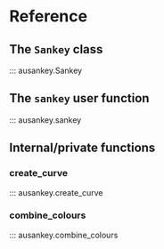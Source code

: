# Reference

## The `Sankey` class

::: ausankey.Sankey

## The `sankey` user function

::: ausankey.sankey

## Internal/private functions

### create_curve

::: ausankey.create_curve

### combine_colours

::: ausankey.combine_colours


